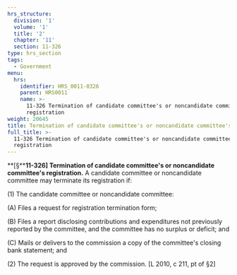 ```yaml
---
hrs_structure:
  division: '1'
  volume: '1'
  title: '2'
  chapter: '11'
  section: 11-326
type: hrs_section
tags:
  - Government
menu:
  hrs:
    identifier: HRS_0011-0326
    parent: HRS0011
    name: >-
      11-326 Termination of candidate committee's or noncandidate committee's
      registration
weight: 20645
title: Termination of candidate committee's or noncandidate committee's registration
full_title: >-
  11-326 Termination of candidate committee's or noncandidate committee's
  registration
---
```

**[§****11-326] Termination of candidate committee's or noncandidate committee's registration.** A candidate committee or noncandidate committee may terminate its registration if:

(1) The candidate committee or noncandidate committee:

(A) Files a request for registration termination form;

(B) Files a report disclosing contributions and expenditures not previously reported by the committee, and the committee has no surplus or deficit; and

(C) Mails or delivers to the commission a copy of the committee's closing bank statement; and

(2) The request is approved by the commission. [L 2010, c 211, pt of §2]